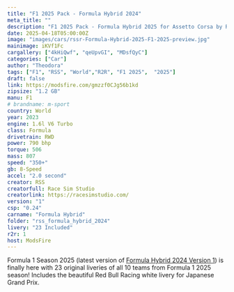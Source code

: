 ```yaml
---
title: "F1 2025 Pack - Formula Hybrid 2024"
meta_title: ""
description: "F1 2025 Pack - Formula Hybrid 2025 for Assetto Corsa by RSS"
date: 2025-04-18T05:00:00Z
image: "images/cars/rssr-Formula-Hybrid-2025-F1-2025-preview.jpg"
mainimage: iKVf1Fc
cargallery: ["4kHiQwf", "qeUpvGI", "MDsfQyC"]
categories: ["Car"]
author: "Theodora"
tags: ["F1", "RSS", "World","R2R", "F1 2025",  "2025"]
draft: false
link: https://modsfire.com/gmzzf0CJg56b1kd
zipsize: "1.2 GB"
manu: F1
# brandname: m-sport
country: World
year: 2023
engine: 1.6l V6 Turbo
class: Formula
drivetrain: RWD
power: 790 bhp 
torque: 506
mass: 807
speed: "350+"
gb: 8-Speed
accel: "2.0 second"
creator: RSS
creatorfull: Race Sim Studio
creatorlink: https://racesimstudio.com/
version: "1"
csp: "0.24"
carname: "Formula Hybrid"
folder: "rss_formula_hybrid_2024"
livery: "23 Included"
r2r: 1
host: ModsFire
---
```


Formula 1 Season 2025 (latest version of [Formula Hybrid 2024 Version 1](https://racesimstudio.sellfy.store/p/fh23/)) is finally here with 23 original liveries of all 10 teams from Formula 1 2025 season! Includes the beautiful Red Bull Racing white livery for Japanese Grand Prix.